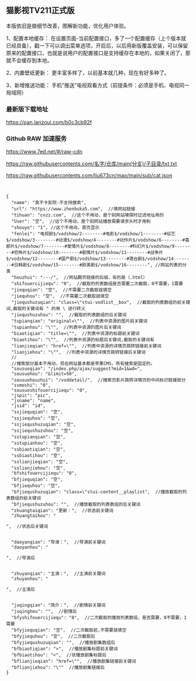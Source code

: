 ## 猫影视TV211正式版

本版依旧是做细节改善，图解新功能，优化用户体验。

1、配置本地缓存：
在设置页面-当前配置接口，多了一个配置缓存（上个版本就已经具备），戳一下可以调出菜单选项，开启后，以后用新版覆盖安装，可以保留原来的配置接口，也就是说用户的配置接口是支持缓存在本地的，如果关闭了，那就不会缓存到本地。

2、内置壁纸更新：
更丰富多样了，以前基本就几种，现在有好多种了。

3、新增推送功能：
手机“推送”电视观看方式（前提条件：必须是手机、电视同一局域网）

### 最新版下载地址

https://pan.lanzoui.com/b0c3cb92f

### Github RAW 加速服务
https://www.7ed.net/#/raw-cdn

https://raw.githubusercontents.com/名字/仓库/main(分支)/子目录/txt.txt

https://raw.githubusercontents.com/liu673cn/mao/main/sub/cat.json

<pre><code class="language-自定义规则讲解演示">

{
  "name": "真不卡影院-不支持搜索",
  "url": "https://www.zhenbuka5.com",  //填网站链接
  "tihuan": "cnzz.com",  //这个不用动，是个别网站嗅探时过滤地址用的
  "User": "空",  //这个不用动，是个别网站播放需要请求头时才用到
  "shouye": "1", //这个不用动，首页显示
  "fenlei": "电视剧$/vodshow/2--------#电影$/vodshow/1--------#综艺$/vodshow/3--------#动漫$/vodshow/4--------#动作片$/vodshow/6--------#喜剧片$/vodshow/7--------#爱情片$/vodshow/8--------#科幻片$/vodshow/9--------#恐怖片$/vodshow/10--------#剧情片$/vodshow/11--------#战争片$/vodshow/12--------#国产剧$/vodshow/13--------#港台剧$/vodshow/14--------#日韩剧$/vodshow/15--------#欧美剧$/vodshow/16--------", //网站列表的分类
  "houzhui": "---/",  //网站翻页链接的后缀，有的是（.html）
  "shifouercijiequ": "0",  //截取的列表数组是否需要二次截取，0不需要，1需要
  "jiequqian": "空",  //不需要二次截取就填空
  "jiequhou": "空",  //不需要二次截取就填空
  "jiequshuzuqian": "class=\"stui-vodlist__box",  //截取的列表数组的前关键词,截取的关键词有 " 的用 \ 进行转义
  "jiequshuzuhou": "</span>",  //截取的列表数组的后关键词
  "tupianqian": "original=\"",  //列表中资源的图片前关键词
  "tupianhou": "\"",  //列表中资源的图片后关键词
  "biaotiqian": "title=\"",  //列表中资源的标题前关键词
  "biaotihou": "\"",  //列表中资源的标题后关键词,截取的关键词有
  "lianjieqian": "href=\"",  //列表中资源的详情页跳转链接前关键词
  "lianjiehou": "\"",  //列表中资源的详情页跳转链接后关键词
  //
  //搜索部分基本不用动，现在网站基本都是苹果CMS，所有搜索是固定的。
  "sousuoqian": "/index.php/ajax/suggest?mid=1&wd=", 
  "sousuohou": "&limit=50",
  "sousuohouzhui": "/voddetail/",  //搜索页影片跳转详情页的中间标识链接部分
  "ssmoshi": "0",
  "sousuoshifouercijiequ": "0",
  "jspic": "pic",
  "jsname": "name",
  "jsid": "id",
  "ssjiequqian": "空",
  "ssjiequhou": "空",
  "ssjiequshuzuqian": "空",
  "ssjiequshuzuhou": "空",
  "sstupianqian": "空",
  "sstupianhou": "空",
  "ssbiaotiqian": "空",
  "ssbiaotihou": "空",
  "sslianjieqian": "空",
  "sslianjiehou": "空",
  "bfshifouercijiequ": "0",
  "bfjiequqian": "空",
  "bfjiequhou": "空",
  "bfjiequshuzuqian": "class=\"stui-content__playlist",  //播放截取的列表数组的前关键词
  "bfjiequshuzuhou": "</ul>",  //播放截取的列表数组的后关键词
  "zhuangtaiqian": "更新：</span>",  //状态前关键词
  "zhuangtaihou": "</p/>",  //状态后关键词</p>
  "daoyanqian": "导演：</span>",  //导演前关键词
  "daoyanhou": "</p/>",  //导演后</p>
  "zhuyanqian": "主演：</span>",  //主演前关键词
  "zhuyanhou": "</p/p>",  //主演后</p>
  "juqingqian": "简介：</span>",  //剧情前关键词
  "juqinghou": "</span>",  //剧情后
  "bfyshifouercijiequ": "0",  //二次截取的播放列表数组，是否需要，0不需要，1需要
  "bfyjiequqian": "空",  //二次截取前,不需要就填空
  "bfyjiequhou": "空",  //二次截取后
  "bfyjiequshuzuqian": "<a",  //播放剧集数组前关键词
  "bfyjiequshuzuhou": "/a>",  //播放剧集数组后
  "bfbiaotiqian": ">",  //播放剧集标题前关键词
  "bfbiaotihou": "<",  //状播放剧集标题后
  "bflianjieqian": "href=\"",  //播放剧集链接前关键词
  "bflianjiehou": "\""  //播放剧集链接后
}

</code></pre>
